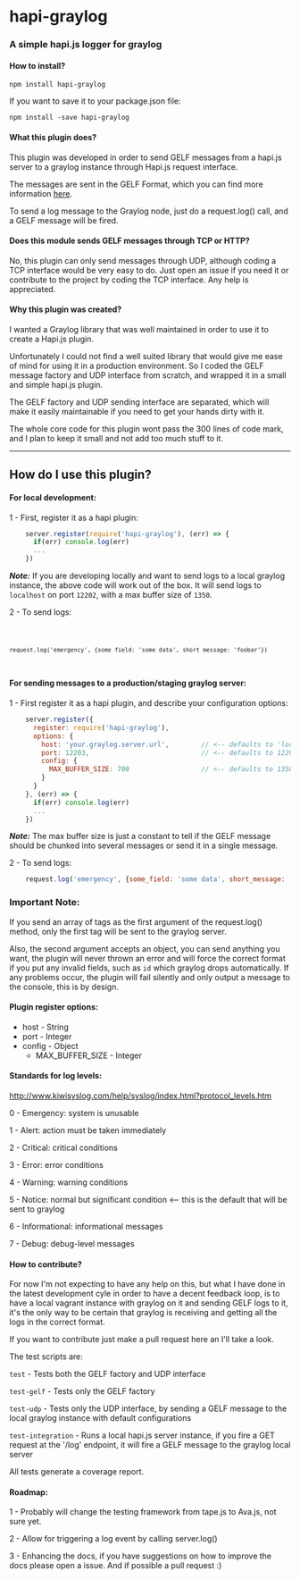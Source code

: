 # hapi-graylog

### A simple hapi.js logger for graylog

#### How to install?

<code>npm install hapi-graylog</code>

If you want to save it to your package.json file:

<code>npm install -save hapi-graylog</code>

#### What this plugin does?

This plugin was developed in order to send GELF messages from a hapi.js server to a graylog instance through Hapi.js request interface.

The messages are sent in the GELF Format, which you can find more information [here](http://docs.graylog.org/en/2.3/pages/gelf.html).

To send a log message to the Graylog node, just do a request.log() call, and a GELF message will be fired.

#### Does this module sends GELF messages through TCP or HTTP?

No, this plugin can only send messages through UDP, although coding a TCP interface would be very easy to do. Just open an issue if you need it or contribute to the project by coding the TCP interface. Any help is appreciated.

#### Why this plugin was created?

I wanted a Graylog library that was well maintained in order to use it to create a Hapi.js plugin.

Unfortunately I could not find a well suited library that would give me ease of mind for using it in a production environment. So I coded the GELF message factory and UDP interface from scratch, and wrapped it in a small and simple hapi.js plugin.

The GELF factory and UDP sending interface are separated, which will make it easily maintainable if you need to get your hands dirty with it.

The whole core code for this plugin wont pass the 300 lines of code mark, and I plan to keep it small and not add too much stuff to it.

---

## How do I use this plugin?

#### For local development:

1 - First, register it as a hapi plugin:

```javascript
    server.register(require('hapi-graylog'), (err) => {
      if(err) console.log(err)
      ...
    })
```

***Note:*** If you are developing locally and want to send logs to a local graylog instance, the above code will work out of the box. It will send logs to `localhost` on port `12202`, with a max buffer size of `1350`.

2 - To send logs:

<code>

    request.log('emergency', {some_field: 'some data', short_message: 'foobar'})

</code>

#### For sending messages to a production/staging graylog server:

1 - First register it as a hapi plugin, and describe your configuration options:

```javascript
    server.register({
      register: require('hapi-graylog'),
      options: {
        host: 'your.graylog.server.url',        // <-- defaults to 'localhost'
        port: 12203,                            // <-- defaults to 12202
        config: {
          MAX_BUFFER_SIZE: 700                  // <-- defaults to 1350
        }
      }
    }, (err) => {
      if(err) console.log(err)
      ...
    })
```

***Note:*** The max buffer size is just a constant to tell if the GELF message should be chunked into several messages or send it in a single message.

2 - To send logs:

```javascript
    request.log('emergency', {some_field: 'some data', short_message: 'foobar'})
```

### Important Note:

If you send an array of tags as the first argument of the request.log() method, only the first tag will be sent to the graylog server.

Also, the second argument accepts an object, you can send anything you want, the plugin will never thrown an error and will force the correct format if you put any invalid fields, such as `id` which graylog drops automatically. If any problems occur, the plugin will fail silently and only output a message to the console, this is by design.

#### Plugin register options:

* host - String
* port - Integer
* config - Object
    * MAX_BUFFER_SIZE - Integer

#### Standards for log levels:

http://www.kiwisyslog.com/help/syslog/index.html?protocol_levels.htm

0 - Emergency: system is unusable

1 - Alert: action must be taken immediately

2 - Critical: critical conditions

3 - Error: error conditions

4 - Warning: warning conditions

5 - Notice: normal but significant condition <-- this is the default that will be sent to graylog

6 - Informational: informational messages

7 - Debug: debug-level messages

#### How to contribute?

For now I'm not expecting to have any help on this, but what I have done in the latest development cyle in order to have a decent feedback loop, is to have a local vagrant instance with graylog on it and sending GELF logs to it, it's the only way to be certain that graylog is receiving and getting all the logs in the correct format.

If you want to contribute just make a pull request here an I'll take a look.

The test scripts are:

`test` - Tests both the GELF factory and UDP interface

`test-gelf` - Tests only the GELF factory

`test-udp` - Tests only the UDP interface, by sending a GELF message to the local graylog instance with default configurations

`test-integration` - Runs a local hapi.js server instance, if you fire a GET request at the '/log' endpoint, it will fire a GELF message to the graylog local server

All tests generate a coverage report.

#### Roadmap:

1 - Probably will change the testing framework from tape.js to Ava.js, not sure yet.

2 - Allow for triggering a log event by calling server.log()

3 - Enhancing the docs, if you have suggestions on how to improve the docs please open a issue. And if possible a pull request :)



